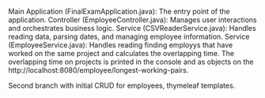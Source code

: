Main Application (FinalExamApplication.java): The entry point of the application.
Controller (EmployeeController.java): Manages user interactions and orchestrates business logic.
Service (CSVReaderService.java): Handles reading data, parsing dates, and managing employee information.
Service (EmployeeService.java): Handles reading finding employys that have worked on the same project and calculates the overlapping time.
The overlapping time on projects is printed in the console and as objects on the http://localhost:8080/employee/longest-working-pairs.

Second branch with initial CRUD for employees, thymeleaf templates.
